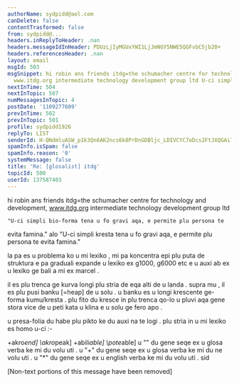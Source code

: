 ```yaml
---
authorName: sydpidd@aol.com
canDelete: false
contentTrasformed: false
from: sydpidd@...
headers.inReplyToHeader: .nan
headers.messageIdInHeader: PDUzLjIyMGUxYWI1LjJmNGY5NWE5QGFvbC5jb20+
headers.referencesHeader: .nan
layout: email
msgId: 503
msgSnippet: hi robin ans friends itdg=the schumacher centre for technology and development,
  www.itdg.org intermediate technology development group ltd U-ci simpli
nextInTime: 504
nextInTopic: 507
numMessagesInTopic: 4
postDate: '1109277609'
prevInTime: 502
prevInTopic: 501
profile: sydpidd1926
replyTo: LIST
senderId: H-QNdmluASW_p1k3Qn6AK2ncs6k8PrDnGDBljc_LDIVCYC7oDcs2FtJXQGAilWN4td2UugjO
spamInfo.isSpam: false
spamInfo.reason: '0'
systemMessage: false
title: 'Re: [glosalist] itdg'
topicId: 500
userId: 137587403
---
```


hi robin ans friends
itdg=the schumacher centre for technology and development, www.itdg.org
intermediate technology development group ltd

    "U-ci simpli bio-forma tena u fo gravi aqa, e permite plu persona te 
evita famina."    alo   "U-ci simpli kresta tena u fo gravi aqa, e permite plu 
persona te evita famina."

la pa es u problema ko u mi lexiko , 
mi pa koncentra epi plu puta de struktura e pa graduali expande u lexiko ex 
g1000, g6000 etc e u auxi ab  ex u lexiko ge bali a mi ex  marcel .
 
il es plu trenca ge kurva longi plu stria de eqa alti de u landa . supra mu , 
il es plu pusi banku [=heap] de u solu . u banku es u longi krescente 
ge-forma kumu/kresta . plu fito du kresce in plu trenca qo-lo u pluvi aqa gene stora 
vice de u peti kata u klina e u solu  ge fero  apo . 

u presa-folia du habe plu pikto ke du auxi na te logi . 
plu stria in u mi lexiko es homo u-ci  *:-* 

+akro*end]
\akro*peak]
+abili*able]
\pote*able]
u  "\" du gene seqe ex u glosa verba ke mi du volu uti . 
u  "+" du gene seqe ex u glosa verba ke mi du ne volu uti . 
u  "*" du gene seqe ex u english verba ke mi du volu uti . 
sid


[Non-text portions of this message have been removed]


